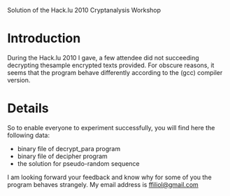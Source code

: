 Solution of the Hack.lu 2010 Cryptanalysis Workshop

# Introduction #

During the Hack.lu 2010 I gave, a few attendee did not succeeding decrypting thesample encrypted texts provided. For obscure reasons, it seems that the program behave differently according to the (gcc) compiler version.


# Details #

So to enable everyone to experiment successfully, you will find here the following
data:

  * binary file of decrypt\_para program
  * binary file of decipher program
  * the solution for pseudo-random sequence

I am looking forward your feedback and know why for some of you the program behaves strangely.
My email address is ffiliol@gmail.com